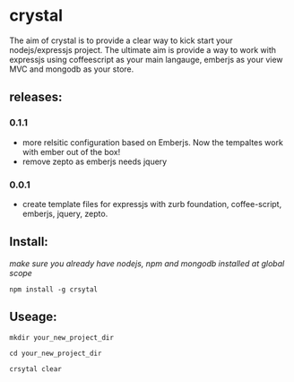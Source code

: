 crystal
=======

The aim of crystal is to provide a clear way to kick start your nodejs/expressjs project. The ultimate aim is provide a way to work with expressjs using coffeescript as your main langauge, emberjs as your view MVC and mongodb as your store.

## releases:

### 0.1.1
* more relsitic configuration based on Emberjs. Now the tempaltes work with ember out of the box!
* remove zepto as emberjs needs jquery

### 0.0.1
* create template files for expressjs with zurb foundation, coffee-script, emberjs, jquery, zepto. 

## Install:

*make sure you already have nodejs, npm and mongodb installed at global scope*

```npm install -g crsytal```

## Useage:

```mkdir your_new_project_dir```

```cd your_new_project_dir```

```crsytal clear```

